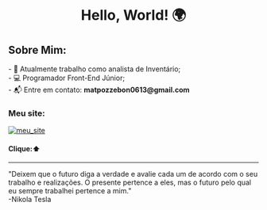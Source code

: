 <h1 align="center">Hello, World! 🌍</h1>

<div>
<!-- About me -->
<h2>Sobre Mim:</h2>
- 💼 Atualmente trabalho como analista de Inventário;<br>
- 💻 Programador Front-End Júnior; <br>
- 📬 Entre em contato: <strong>matpozzebon0613@gmail.com</strong><br>
  <h3>Meu site:</h3>
 <a href="https://portfolio-2-0-tawny.vercel.app/"><img src="https://github.com/user-attachments/assets/4323da03-cc06-40d5-a86b-348a9951c95a" alt="meu_site"></a>
 <br>
<h4>Clique:⬆️</h4>

</div>
<hr>
<div>
  <p>"Deixem que o futuro diga a verdade e avalie cada um de acordo com o seu trabalho e realizações. O presente pertence a eles, mas o futuro pelo qual eu sempre trabalhei pertence a mim."<br>-Nikola Tesla</p>
</div>
